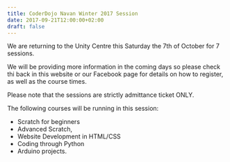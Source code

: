 ```yaml
---
title: CoderDojo Navan Winter 2017 Session
date: 2017-09-21T12:00:00+02:00
draft: false
---
```


We are returning to the Unity Centre this Saturday the 7th of October for 7
sessions.

We will be providing more information in the coming days so please check thi
back in this website or our Facebook page for details on how to register, as
well as the course times.

Please note that the sessions are strictly admittance ticket ONLY.

The following courses will be running in this session:

- Scratch for beginners
- Advanced Scratch,
- Website Development in HTML/CSS
- Coding through Python
- Arduino projects.
